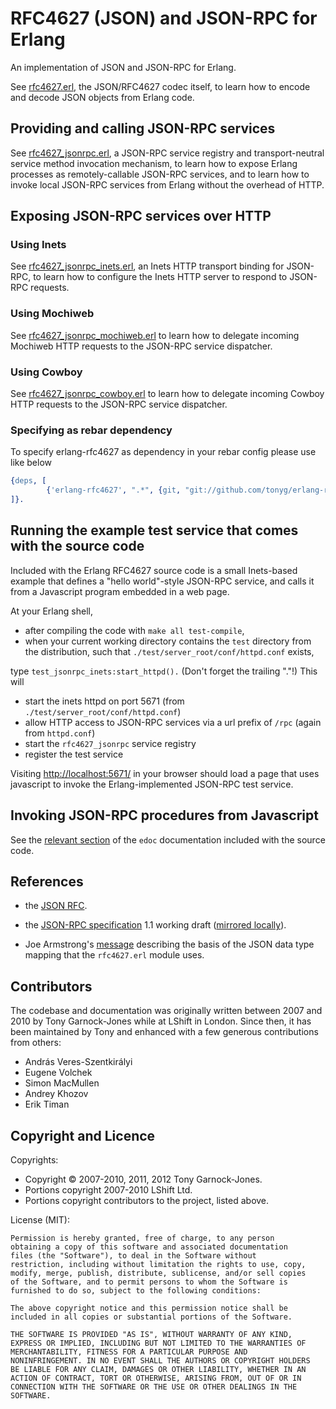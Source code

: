 # RFC4627 (JSON) and JSON-RPC for Erlang

An implementation of JSON and JSON-RPC for Erlang.

See
[rfc4627.erl](http://tonyg.github.com/erlang-rfc4627/doc/rfc4627.html),
the JSON/RFC4627 codec itself, to learn how to encode and decode JSON
objects from Erlang code.

## Providing and calling JSON-RPC services

See
[rfc4627\_jsonrpc.erl](http://tonyg.github.com/erlang-rfc4627/doc/rfc4627_jsonrpc.html),
a JSON-RPC service registry and transport-neutral service method
invocation mechanism, to learn how to expose Erlang processes as
remotely-callable JSON-RPC services, and to learn how to invoke local
JSON-RPC services from Erlang without the overhead of HTTP.

## Exposing JSON-RPC services over HTTP

### Using Inets

See
[rfc4627\_jsonrpc\_inets.erl](http://tonyg.github.com/erlang-rfc4627/doc/rfc4627_jsonrpc_inets.html),
an Inets HTTP transport binding for JSON-RPC, to learn how to
configure the Inets HTTP server to respond to JSON-RPC requests.

### Using Mochiweb

See
[rfc4627\_jsonrpc\_mochiweb.erl](http://tonyg.github.com/erlang-rfc4627/doc/rfc4627_jsonrpc_mochiweb.html)
to learn how to delegate incoming Mochiweb HTTP requests to the
JSON-RPC service dispatcher.

### Using Cowboy

See
[rfc4627\_jsonrpc\_cowboy.erl](http://tonyg.github.com/erlang-rfc4627/doc/rfc4627_jsonrpc_cowboy.html)
to learn how to delegate incoming Cowboy HTTP requests to the
JSON-RPC service dispatcher.

### Specifying as rebar dependency

To specify erlang-rfc4627 as dependency in your rebar config please use like below

```erlang
{deps, [
        {'erlang-rfc4627', ".*", {git, "git://github.com/tonyg/erlang-rfc4627.git", "master"}}
]}.
```

## Running the example test service that comes with the source code

Included with the Erlang RFC4627 source code is a small Inets-based
example that defines a "hello world"-style JSON-RPC service, and calls
it from a Javascript program embedded in a web page.

At your Erlang shell,

 - after compiling the code with `make all test-compile`,
 - when your current working directory contains the `test` directory
   from the distribution, such that
   `./test/server_root/conf/httpd.conf` exists,

type `test_jsonrpc_inets:start_httpd().` (Don't forget the trailing
"."!) This will

 - start the inets httpd on port 5671 (from `./test/server_root/conf/httpd.conf`)
 - allow HTTP access to JSON-RPC services via a url prefix of `/rpc` (again from `httpd.conf`)
 - start the `rfc4627_jsonrpc` service registry
 - register the test service

Visiting <http://localhost:5671/> in your browser should load a page
that uses javascript to invoke the Erlang-implemented JSON-RPC test
service.

## Invoking JSON-RPC procedures from Javascript

See the [relevant
section](http://tonyg.github.com/erlang-rfc4627/doc/overview-summary.html#Invoking_JSON-RPC_procedures_from_Javascript)
of the `edoc` documentation included with the source code.

## References

 - the [JSON RFC](http://www.ietf.org/rfc/rfc4627.txt).

 - the [JSON-RPC
   specification](http://json-rpc.org/wd/JSON-RPC-1-1-WD-20060807.html)
   1.1 working draft ([mirrored
   locally](http://tonyg.github.com/erlang-rfc4627/doc/JSON-RPC-1-1-WD-20060807.html)).

 - Joe Armstrong's
   [message](http://erlang.org/pipermail/erlang-questions/2005-November/017805.html)
   describing the basis of the JSON data type mapping that the
   `rfc4627.erl` module uses.

## Contributors

The codebase and documentation was originally written between 2007 and
2010 by Tony Garnock-Jones while at LShift in London. Since then, it
has been maintained by Tony and enhanced with a few generous
contributions from others:

 - András Veres-Szentkirályi
 - Eugene Volchek
 - Simon MacMullen
 - Andrey Khozov
 - Erik Timan

## Copyright and Licence

Copyrights:

 - Copyright &copy; 2007-2010, 2011, 2012 Tony Garnock-Jones.
 - Portions copyright 2007-2010 LShift Ltd.
 - Portions copyright contributors to the project, listed above.

License (MIT):

    Permission is hereby granted, free of charge, to any person
    obtaining a copy of this software and associated documentation
    files (the "Software"), to deal in the Software without
    restriction, including without limitation the rights to use, copy,
    modify, merge, publish, distribute, sublicense, and/or sell copies
    of the Software, and to permit persons to whom the Software is
    furnished to do so, subject to the following conditions:

    The above copyright notice and this permission notice shall be
    included in all copies or substantial portions of the Software.

    THE SOFTWARE IS PROVIDED "AS IS", WITHOUT WARRANTY OF ANY KIND,
    EXPRESS OR IMPLIED, INCLUDING BUT NOT LIMITED TO THE WARRANTIES OF
    MERCHANTABILITY, FITNESS FOR A PARTICULAR PURPOSE AND
    NONINFRINGEMENT. IN NO EVENT SHALL THE AUTHORS OR COPYRIGHT HOLDERS
    BE LIABLE FOR ANY CLAIM, DAMAGES OR OTHER LIABILITY, WHETHER IN AN
    ACTION OF CONTRACT, TORT OR OTHERWISE, ARISING FROM, OUT OF OR IN
    CONNECTION WITH THE SOFTWARE OR THE USE OR OTHER DEALINGS IN THE
    SOFTWARE.
